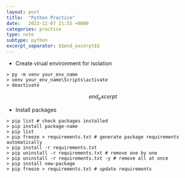 ```yaml
---
layout: post
title:  "Python Practice"
date:   2023-12-07 21:55 +0800
categories: practice
type: note
subtype: python
excerpt_separator: $$end_excerpt$$
---
```

- Create virual environment for isolation
```console
> py -m venv your_env_name
> venv your_env_name\Scripts\activate
> deactivate
```
$$end_excerpt$$
- Install packages
```console
> pip list # check packages installed
> pip install package-name
> pip list
> pip freeze > requirements.txt # generate package requirements automatically
> pip install -r requirements.txt
> pip uninstall -r requirements.txt # remove one by one
> pip uninstall -r requirements.txt -y # remove all at once
> pip install new-package
> pip freeze > requirements.txt # update requirements
``` 

